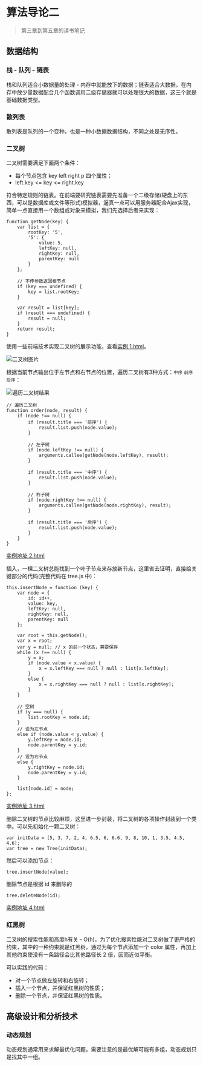 # 算法导论二

> 第三章到第五章的读书笔记

## 数据结构

### 栈 - 队列 - 链表

栈和队列适合小数据量的处理 - 内存中就能放下的数据；链表适合大数据，在内存中放少量数据配合几个函数调用二级存储器就可以处理很大的数据，这三个就是基础数据类型。

### 散列表

散列表是队列的一个变种，也是一种小数据数据结构，不同之处是无序性。

### 二叉树

二叉树需要满足下面两个条件：
- 每个节点包含 key left right p 四个属性；
- left.key <= key <= right.key

符合特定规则的链表。在前端要研究链表需要先准备一个二级存储(硬盘上的东西，可以是数据库或文件等形式)模拟器，逼真一点可以用服务器配合Ajax实现，简单一点直接用一个数组或对象来模拟，我们先选择后者来实现：

    function getNode(key) {
        var list = {
            rootKey: '5',
            '5': {
                value: 5,
                leftKey: null,
                rightKey: null,
                parentKey: null
            }
        };

        // 不传参数返回根节点
        if (key === undefined) {
            key = list.rootKey;
        }

        var result = list[key];
        if (result === undefined) {
            result = null;
        }
        return result;
    }

使用一些前端技术实现二叉树的展示功能，查看[实例 1.html](/articles/algorithms-2/demo/1.html)。

![二叉树图片](/articles/algorithms-2/demo/1.png)

根据当前节点输出位于左节点和右节点的位置，遍历二叉树有3种方式：`中序` `前序` `后序`：

![遍历二叉树结果](/articles/algorithms-2/demo/2.png)

    // 遍历二叉树
    function order(node, result) {
        if (node !== null) {
            if (result.title === '前序') {
                result.list.push(node.value);
            }
            
            // 左子树
            if (node.leftKey !== null) {
                arguments.callee(getNode(node.leftKey), result);
            }
            
            if (result.title === '中序') {
                result.list.push(node.value);
            }

            // 右子树
            if (node.rightKey !== null) {
                arguments.callee(getNode(node.rightKey), result);
            }
            
            if (result.title === '后序') {
                result.list.push(node.value);
            }
        }
    }

[实例地址 2.html](/articles/algorithms-2/demo/2.html)

插入，一棵二叉树总能找到一个叶子节点来存放新节点，这里省去证明，直接给关键部分的代码(完整代码在 tree.js 中)：

    this.insertNode = function (key) {
        var node = {
            id: id++,
            value: key,
            leftKey: null,
            rightKey: null,
            parentKey: null
        };

        var root = this.getNode();
        var x = root;
        var y = null; // x 的前一个状态，需要保存
        while (x !== null) {
            y = x;
            if (node.value < x.value) {
                x = x.leftKey === null ? null : list[x.leftKey];
            }
            else {
                x = x.rightKey === null ? null : list[x.rightKey];
            }
        }

        // 空树
        if (y === null) {
            list.rootKey = node.id;
        }
        // 设为左节点
        else if (node.value < y.value) {
            y.leftKey = node.id;
            node.parentKey = y.id;
        }
        // 设为右节点
        else {
            y.rightKey = node.id;
            node.parentKey = y.id;
        }

        list[node.id] = node;
    };

[实例地址 3.html](/articles/algorithms-2/demo/3.html)

删除二叉树的节点比较麻烦，这里进一步封装，将二叉树的各项操作封装到一个类中。可以先初始化一颗二叉树：

    var initData = [5, 3, 7, 2, 4, 6.5, 6, 6.6, 9, 8, 10, 1, 3.5, 4.5, 4.6];
    var tree = new Tree(initData);

然后可以添加节点：
    
    tree.insertNode(value);

删除节点是根据 id 来删除的
    
    tree.deleteNode(id);

[实例地址 4.html](/articles/algorithms-2/demo/4.html)

### 红黑树
    
二叉树的搜索性能和高度h有关 - O(h)，为了优化搜索性能对二叉树做了更严格的约束，其中的一种约束就是红黑树，通过为每个节点添加一个 color 属性，再加上其他约束使没有一条路径会比其他路径长 2 倍，因而近似平衡。

可以实践的代码：
- 对一个节点做左旋转和右旋转；
- 插入一个节点，并保证红黑树的性质；
- 删除一个节点，并保证红黑树的性质。

## 高级设计和分析技术

### 动态规划

动态规划通常用来求解最优化问题。需要注意的是最优解可能有多组，动态规划只是找其中一组。

